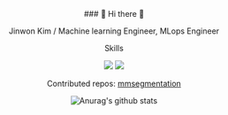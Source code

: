 <div align="center"> ### 👋 Hi there 👋

  
  Jinwon Kim / Machine learning Engineer, MLops Engineer
 
  Skills
  
<img src="https://img.shields.io/badge/python-green?style=flat&logo=Python&logoColor=3776AB"/>
<img src="https://img.shields.io/badge/PyTorch-red?style=flat&logo=PyTorch&logoColor=EE4C2C"/>




Contributed repos: [mmsegmentation](https://github.com/open-mmlab/mmsegmentation)

![Anurag's github stats](https://github-readme-stats.vercel.app/api?username=jinwonkim93&show_icons=true&theme=material-palenight)</div>

<!--
**jinwonkim93/jinwonkim93** is a ✨ _special_ ✨ repository because its `README.md` (this file) appears on your GitHub profile.

Here are some ideas to get you started:

- 🔭 I’m currently working on ...
- 🌱 I’m currently learning ...
- 👯 I’m looking to collaborate on ...
- 🤔 I’m looking for help with ...
- 💬 Ask me about ...
- 📫 How to reach me: ...
- 😄 Pronouns: ...
- ⚡ Fun fact: ...
-->
